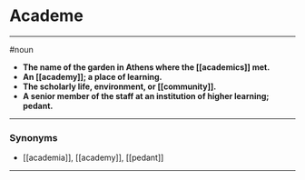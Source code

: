 # Academe
---
#noun
- **The name of the garden in Athens where the [[academics]] met.**
- **An [[academy]]; a place of learning.**
- **The scholarly life, environment, or [[community]].**
- **A senior member of the staff at an institution of higher learning; pedant.**
---
### Synonyms
- [[academia]], [[academy]], [[pedant]]
---
